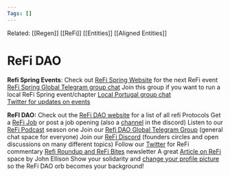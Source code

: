 ```yaml
---
Tags: []
---
```

Related: [[Regen]] [[ReFi]] [[Entities]] [[Aligned Entities]]
# ReFi DAO

**Refi Spring Events**:
Check out [ReFi Spring Website](http://refispring.com/) for the next ReFi event
[ReFi Spring Global Telegram group chat](https://t.me/+B1HWhNRGbAIwYTBk)
Join this group if you want to run a local ReFi Spring event/chapter
[Local Portugal group chat](https://t.me/+B1HWhNRGbAIwYTBk)  
[Twitter for updates on events](https://twitter.com/RefiSpring)

  

**ReFI DAO:**
Check out the [ReFi DAO website](https://refidao.com/) for a list of all refi Protocols
Get a [ReFi Job](https://refi.pallet.com/jobs) or post a job opening (also a [channel](https://discord.gg/9XVQzthGB9) in the discord)
Listen to our [ReFi Podcast](https://refipodcast.podbean.com/) season one 
Join our [Refi DAO Global Telegram Group](https://t.me/+ojytIaTBslwxMjA0) (general chat space for everyone)
Join our [ReFi Discord](https://discord.gg/TgsbJN4ECR) (founders circles and open discussions on many different topics)
Follow our [Twitter](https://twitter.com/ReFiDAOist) for ReFi commentary
[Refi Roundup and ReFi Bites](https://blog.refidao.com/) newsletter
A great [Article on ReFi](https://je.mirror.xyz/S-dpms92hw6aiacUHoL3f_iAnLVDvbEUOXw7wpy7JaU) space by John Ellison
Show your solidarity and [change your profile picture](https://discord.gg/tXJSJ2sT) so the ReFi DAO orb becomes your background!